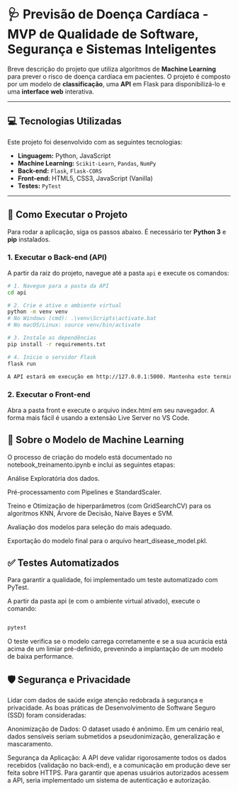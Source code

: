 # 🩺 Previsão de Doença Cardíaca - MVP de Qualidade de Software, Segurança e Sistemas Inteligentes

Breve descrição do projeto que utiliza algoritmos de **Machine Learning** para prever o risco de doença cardíaca em pacientes. O projeto é composto por um modelo de **classificação**, uma **API** em Flask para disponibilizá-lo e uma **interface web** interativa.

---

## 💻 Tecnologias Utilizadas

Este projeto foi desenvolvido com as seguintes tecnologias:

* **Linguagem:** Python, JavaScript
* **Machine Learning:** `Scikit-Learn`, `Pandas`, `NumPy`
* **Back-end:** `Flask`, `Flask-CORS`
* **Front-end:** HTML5, CSS3, JavaScript (Vanilla)
* **Testes:** `PyTest`

---

## 🚀 Como Executar o Projeto

Para rodar a aplicação, siga os passos abaixo. É necessário ter **Python 3** e **pip** instalados.

### 1. Executar o Back-end (API)

A partir da raiz do projeto, navegue até a pasta `api` e execute os comandos:

```bash
# 1. Navegue para a pasta da API
cd api

# 2. Crie e ative o ambiente virtual
python -m venv venv
# No Windows (cmd): .\venv\Scripts\activate.bat
# No macOS/Linux: source venv/bin/activate

# 3. Instale as dependências
pip install -r requirements.txt

# 4. Inicie o servidor Flask
flask run

A API estará em execução em http://127.0.0.1:5000. Mantenha este terminal aberto.

```


### 2. Executar o Front-end
Abra a pasta front e execute o arquivo index.html em seu navegador. A forma mais fácil é usando a extensão Live Server no VS Code.

## 🧠 Sobre o Modelo de Machine Learning
O processo de criação do modelo está documentado no notebook_treinamento.ipynb e inclui as seguintes etapas:

Análise Exploratória dos dados.

Pré-processamento com Pipelines e StandardScaler.

Treino e Otimização de hiperparâmetros (com GridSearchCV) para os algoritmos KNN, Árvore de Decisão, Naive Bayes e SVM.

Avaliação dos modelos para seleção do mais adequado.

Exportação do modelo final para o arquivo heart_disease_model.pkl.

## ✅ Testes Automatizados
Para garantir a qualidade, foi implementado um teste automatizado com PyTest.

A partir da pasta api (e com o ambiente virtual ativado), execute o comando:

```bash

pytest
```

O teste verifica se o modelo carrega corretamente e se a sua acurácia está acima de um limiar pré-definido, prevenindo a implantação de um modelo de baixa performance.

## 🛡️ Segurança e Privacidade
Lidar com dados de saúde exige atenção redobrada à segurança e privacidade. As boas práticas de Desenvolvimento de Software Seguro (SSD) foram consideradas:

Anonimização de Dados: O dataset usado é anônimo. Em um cenário real, dados sensíveis seriam submetidos a pseudonimização, generalização e mascaramento.

Segurança da Aplicação: A API deve validar rigorosamente todos os dados recebidos (validação no back-end), e a comunicação em produção deve ser feita sobre HTTPS. Para garantir que apenas usuários autorizados acessem a API, seria implementado um sistema de autenticação e autorização.
